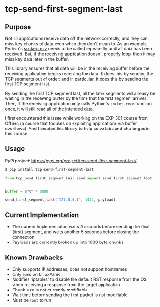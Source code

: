 
# tcp-send-first-segment-last

## Purpose

Not all applications receive data off the network correctly, and they
can miss key chunks of data even when they don't mean to. As an example,
Python's [socket.recv](https://docs.python.org/3/library/socket.html#socket.socket.recv)
needs to be called repeatedly until all data has been received. But,
if the receiving application doesn't properly loop, then it may miss
key data later in the buffer.

This library ensures that all data will be in the receiving buffer
before the receiving application begins receiving the data. It does
this by sending the TCP segments out of order; and in particular,
it does this by sending the first TCP segment last.

By sending the first TCP segment last, all the later segments will
already be waiting in the receiving buffer by the time that the
first segment arrives. Then, if the receiving application only
calls Python's `socket.recv` function once, it will still read
all of the intended data.

I first encountered this issue while working on the EXP-301 course
from OffSec (a course that focuses on exploiting applications
via buffer overflows). And I created this library to help solve
labs and challenges in this course.

## Usage

PyPi project: https://pypi.org/project/tcp-send-first-segment-last/

```bash
$ pip install tcp-send-first-segment-last
```

```python
from tcp_send_first_segment_last.send import send_first_segment_last


buffer = b"A" * 5000

send_first_segment_last("127.0.0.1", 4444, payload)
```

## Current Implementation

* The current implementation waits 5 seconds before sending the final (first) segment, and waits another 5 seconds before closing the connection
* Payloads are currently broken up into 1000 byte chunks

## Known Drawbacks

* Only supports IP addresses, does not support hostnames
* Only runs on Linux/Unix
* Modifies 'iptables' to disable the default RST response from the OS when receiving a response from the target application
* Chunk size is not currently modifiable
* Wait time before sending the first packet is not modifiable
* Must be `root` to run

